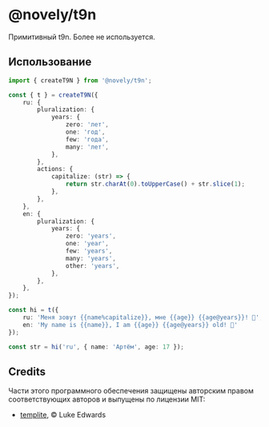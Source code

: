 # @novely/t9n

Примитивный t9n. Более не используется.

## Использование

```ts title="main.ts"
import { createT9N } from '@novely/t9n';

const { t } = createT9N({
	ru: {
		pluralization: {
			years: {
				zero: 'лет',
				one: 'год',
				few: 'года',
				many: 'лет',
			},
		},
		actions: {
			capitalize: (str) => {
				return str.charAt(0).toUpperCase() + str.slice(1);
			},
		},
	},
	en: {
		pluralization: {
			years: {
				zero: 'years',
				one: 'year',
				few: 'years',
				many: 'years',
				other: 'years',
			},
		},
	},
});

const hi = t({
	ru: 'Меня зовут {{name%capitalize}}, мне {{age}} {{age@years}}! 👋',
	en: 'My name is {{name}}, I am {{age}} {{age@years}} old! 👋'
});

const str = hi('ru', { name: 'Артём', age: 17 });
```

## Credits

Части этого программного обеспечения защищены авторским правом соответствующих авторов и выпущены
по лицензии MIT:

- [templite](https://github.com/lukeed/templite), © Luke Edwards

